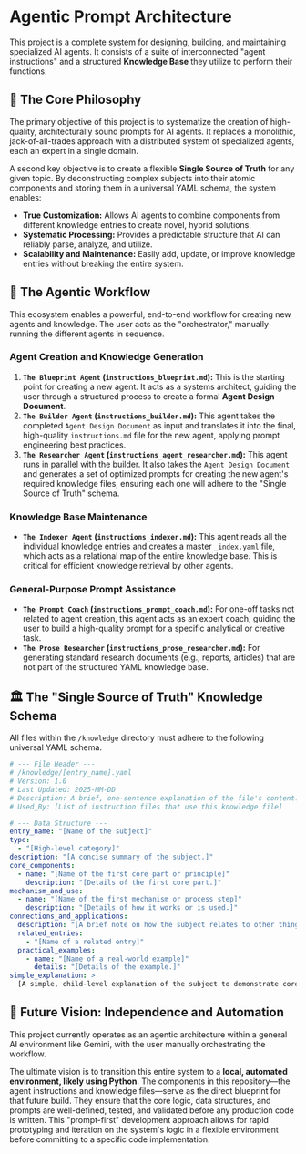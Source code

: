 # Agentic Prompt Architecture

This project is a complete system for designing, building, and maintaining specialized AI agents. It consists of a suite of interconnected "agent instructions" and a structured **Knowledge Base** they utilize to perform their functions.

## 🚀 The Core Philosophy

The primary objective of this project is to systematize the creation of high-quality, architecturally sound prompts for AI agents. It replaces a monolithic, jack-of-all-trades approach with a distributed system of specialized agents, each an expert in a single domain.

A second key objective is to create a flexible **Single Source of Truth** for any given topic. By deconstructing complex subjects into their atomic components and storing them in a universal YAML schema, the system enables:

-   **True Customization:** Allows AI agents to combine components from different knowledge entries to create novel, hybrid solutions.
-   **Systematic Processing:** Provides a predictable structure that AI can reliably parse, analyze, and utilize.
-   **Scalability and Maintenance:** Easily add, update, or improve knowledge entries without breaking the entire system.

## 🤖 The Agentic Workflow

This ecosystem enables a powerful, end-to-end workflow for creating new agents and knowledge. The user acts as the "orchestrator," manually running the different agents in sequence.

### Agent Creation and Knowledge Generation

1.  **`The Blueprint Agent` (`instructions_blueprint.md`):** This is the starting point for creating a new agent. It acts as a systems architect, guiding the user through a structured process to create a formal **Agent Design Document**.
2.  **`The Builder Agent` (`instructions_builder.md`):** This agent takes the completed `Agent Design Document` as input and translates it into the final, high-quality `instructions.md` file for the new agent, applying prompt engineering best practices.
3.  **`The Researcher Agent` (`instructions_agent_researcher.md`):** This agent runs in parallel with the builder. It also takes the `Agent Design Document` and generates a set of optimized prompts for creating the new agent's required knowledge files, ensuring each one will adhere to the "Single Source of Truth" schema.

### Knowledge Base Maintenance

* **`The Indexer Agent` (`instructions_indexer.md`):** This agent reads all the individual knowledge entries and creates a master `_index.yaml` file, which acts as a relational map of the entire knowledge base. This is critical for efficient knowledge retrieval by other agents.

### General-Purpose Prompt Assistance

* **`The Prompt Coach` (`instructions_prompt_coach.md`):** For one-off tasks not related to agent creation, this agent acts as an expert coach, guiding the user to build a high-quality prompt for a specific analytical or creative task.
* **`The Prose Researcher` (`instructions_prose_researcher.md`):** For generating standard research documents (e.g., reports, articles) that are not part of the structured YAML knowledge base.

## 🏛️ The "Single Source of Truth" Knowledge Schema

All files within the `/knowledge` directory must adhere to the following universal YAML schema.

```yaml
# --- File Header ---
# /knowledge/[entry_name].yaml
# Version: 1.0
# Last Updated: 2025-MM-DD
# Description: A brief, one-sentence explanation of the file's content.
# Used_By: [List of instruction files that use this knowledge file]

# --- Data Structure ---
entry_name: "[Name of the subject]"
type:
  - "[High-level category]"
description: "[A concise summary of the subject.]"
core_components:
  - name: "[Name of the first core part or principle]"
    description: "[Details of the first core part.]"
mechanism_and_use:
  - name: "[Name of the first mechanism or process step]"
    description: "[Details of how it works or is used.]"
connections_and_applications:
  description: "[A brief note on how the subject relates to other things.]"
  related_entries:
    - "[Name of a related entry]"
  practical_examples:
    - name: "[Name of a real-world example]"
      details: "[Details of the example.]"
simple_explanation: >
  [A simple, child-level explanation of the subject to demonstrate core understanding.]
```
## 🔮 Future Vision: Independence and Automation

This project currently operates as an agentic architecture within a general AI environment like Gemini, with the user manually orchestrating the workflow.

The ultimate vision is to transition this entire system to a **local, automated environment, likely using Python**. The components in this repository—the agent instructions and knowledge files—serve as the direct blueprint for that future build. They ensure that the core logic, data structures, and prompts are well-defined, tested, and validated before any production code is written. This "prompt-first" development approach allows for rapid prototyping and iteration on the system's logic in a flexible environment before committing to a specific code implementation.